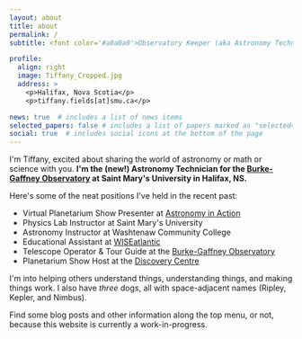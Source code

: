 ```yaml
---
layout: about
title: about
permalink: /
subtitle: <font color='#a0a0a0'>Observatory Keeper (aka Astronomy Technician) at Saint Mary's University for the Burke-Gaffney Observatory</font>

profile:
  align: right
  image: Tiffany_Cropped.jpg
  address: >
    <p>Halifax, Nova Scotia</p>
    <p>tiffany.fields[at]smu.ca</p>

news: true  # includes a list of news items
selected_papers: false # includes a list of papers marked as "selected={true}"
social: true  # includes social icons at the bottom of the page
---
```


I'm Tiffany, excited about sharing the world of astronomy or math or science with you. 
<b>I'm the (new!) Astronomy Technician for the [Burke-Gaffney Observatory](https://observatory.smu.ca) at Saint Mary's University in Halifax, NS.</b>

Here's some of the neat positions I've held in the recent past:
* Virtual Planetarium Show Presenter at [Astronomy in Action](https://www.astronomyinaction.com/)
* Physics Lab Instructor at Saint Mary's University
* Astronomy Instructor at Washtenaw Community College
* Educational Assistant at [WISEatlantic](http://wiseatlantic.ca/)
* Telescope Operator & Tour Guide at the [Burke-Gaffney Observatory](https://observatory.smu.ca)
* Planetarium Show Host at the [Discovery Centre](https://thediscoverycentre.ca/)
<a rel="me" href="https://astrodon.social/@tiffzny"></a>

I'm into helping others understand things, understanding things, and making things work. I also have *three* dogs, all with space-adjacent names (Ripley, Kepler, and Nimbus).

Find some blog posts and other information along the top menu, or not, because this website is currently a work-in-progress.